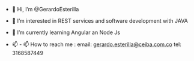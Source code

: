 - 👋 Hi, I’m @GerardoEsterilla
- 👀 I’m interested in REST services and software development with JAVA
- 🌱 I’m currently learning Angular an Node Js

- 📫 - 📫 How to reach me : email: gerardo.esterilla@ceiba.com.co tel: 3168587449

<!---
GerardoEsterilla/GerardoEsterilla is a ✨ special ✨ repository because its `README.md` (this file) appears on your GitHub profile.
You can click the Preview link to take a look at your changes.
--->
